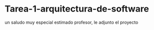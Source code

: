 # Tarea-1-arquitectura-de-software
un saludo muy especial estimado profesor,
le adjunto el proyecto
